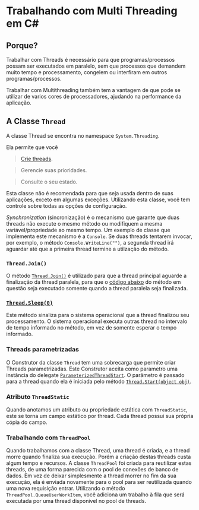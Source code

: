 # Trabalhando com Multi Threading em C#

## Porque?

Trabalhar com Threads é necessário para que programas/processos possam ser executados em paralelo, sem que processos que demandem muito tempo e processamento, congelem ou interfiram em outros programas/processos.

Trabalhar com Multithreading também tem a vantagem de que pode se utilizar de varios cores de processadores, ajudando na performance da aplicação.

## A Classe `Thread`

A classe Thread se encontra no namespace `System.Threading`.

Ela permite que você
> [Crie threads](https://github.com/Johnsonxd4/Multithreading/blob/43e0bd461edf94e66ea15afaae6930338ce5b356/ExemploThreading/Program.cs#L8).

> Gerencie suas prioridades.

> Consulte o seu estado.

Esta classe não é recomendada para que seja usada dentro de suas aplicações, exceto em algumas exceções. Utilizando esta classe, você tem controle sobre todas as opções de configuração.

*Synchronization* (sincronização) é o mecanismo que garante que duas threads não execute o mesmo método ou modifiquem a mesma variável/propriedade ao mesmo tempo. Um exemplo de classe que implementa este mecanismo é a `Console`. Se duas threads tentarem invocar, por exemplo, o método `Console.WriteLine("")`, a segunda thread irá aguardar até que a primeira thread termine a utilzação do método.

### `Thread.Join()`

O método [`Thread.Join()`](https://github.com/Johnsonxd4/Multithreading/blob/43e0bd461edf94e66ea15afaae6930338ce5b356/ExemploThreading/Program.cs#L16) é utilizado para que a thread principal aguarde a finalização da thread paralela, para que o [código abaixo](https://github.com/Johnsonxd4/Multithreading/blob/43e0bd461edf94e66ea15afaae6930338ce5b356/ExemploThreading/Program.cs#L18) do método em questão seja executado somente quando a thread paralela seja finalizada.

### [`Thread.Sleep(0)`](https://github.com/Johnsonxd4/Multithreading/blob/43e0bd461edf94e66ea15afaae6930338ce5b356/ExemploThreading/Program.cs#L24)

Este método sinaliza para o sistema operacional que a thread finalizou seu processamento. O sistema operacional executa outras thread no intervalo de tempo informado no método, em vez de somente esperar o tempo informado.

### Threads parametrizadas

O Construtor da classe `Thread` tem uma sobrecarga que permite criar Threads parametrizadas. Este Construtor aceita como parametro uma instância do delegate [`ParameterizedThreadStart`](https://github.com/Johnsonxd4/Multithreading/blob/4d9d10042420e6abebf43c75c703a733ac78d588/ExemploThreading/Program.cs#L21). O parâmetro é passado para a thread quando ela é iniciada pelo método [`Thread.Start(object obj)`](https://github.com/Johnsonxd4/Multithreading/blob/4d9d10042420e6abebf43c75c703a733ac78d588/ExemploThreading/Program.cs#L22). 

### Atributo `ThreadStatic`

Quando anotamos um atributo ou  propriedade estática com `ThreadStatic`, este se torna um campo estático por thread. Cada thread possui sua própria cópia do campo.

### Trabalhando com `ThreadPool`

Quando trabalhamos com a classe Thread, uma thread é criada, e a thread morre quando finaliza sua execução. Porém a criação destas threads custa algum tempo e recursos.
A classe `ThreadPool` foi criada para reutilizar estas threads, de uma forma parecida com o pool de conexões de banco de dados. Em vez de deixar simplesmente a thread morrer no fim da sua execução, ela é enviada novamente para o pool para ser reutilizada quando uma nova requisição entrar.
Utilizando o método `ThreadPool.QueueUserWorkItem`, você adiciona um  trabalho à fila que será executada por uma thread disponivel no pool de threads.